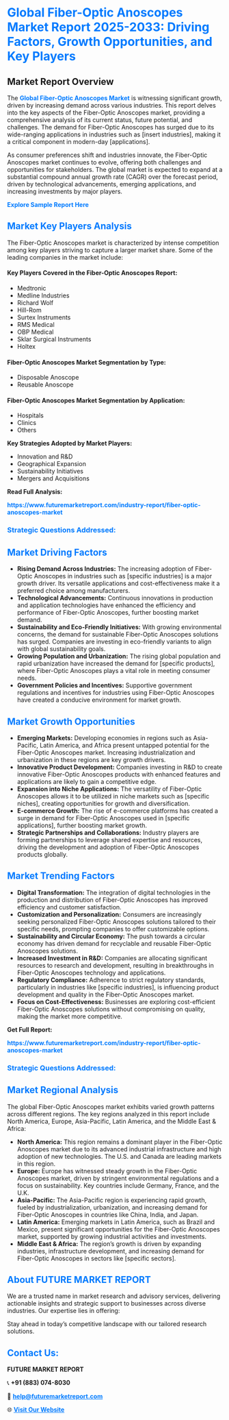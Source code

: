 <h1 style="color: #007BFF;">Global Fiber-Optic Anoscopes Market Report 2025-2033: Driving Factors, Growth Opportunities, and Key Players</h1>

<section id="overview">
<h2>Market Report Overview</h2>
<p>The <a href="https://www.futuremarketreport.com/industry-report/fiber-optic-anoscopes-market" style="color: #007BFF; text-decoration: none;"><strong>Global Fiber-Optic Anoscopes Market</strong></a> is witnessing significant growth, driven by increasing demand across various industries. This report delves into the key aspects of the Fiber-Optic Anoscopes market, providing a comprehensive analysis of its current status, future potential, and challenges. The demand for Fiber-Optic Anoscopes has surged due to its wide-ranging applications in industries such as [insert industries], making it a critical component in modern-day [applications].</p>
<p>As consumer preferences shift and industries innovate, the Fiber-Optic Anoscopes market continues to evolve, offering both challenges and opportunities for stakeholders. The global market is expected to expand at a substantial compound annual growth rate (CAGR) over the forecast period, driven by technological advancements, emerging applications, and increasing investments by major players.</p>
</section>

<section id="overview">
<p><a href="https://www.futuremarketreport.com/request-sample/reportId=58420" style="color: #007BFF; text-decoration: none;"><strong>Explore Sample Report Here</strong></a></p>
</section>

<section id="key-players">
<h2 style="color: #007BFF;">Market Key Players Analysis</h2>
<p>The Fiber-Optic Anoscopes market is characterized by intense competition among key players striving to capture a larger market share. Some of the leading companies in the market include:</p>
<h4>Key Players Covered in the Fiber-Optic Anoscopes Report:</h4>
<ul><li>Medtronic</li><li>Medline Industries</li><li>Richard Wolf</li><li>Hill-Rom</li><li>Surtex Instruments</li><li>RMS Medical</li><li>OBP Medical</li><li>Sklar Surgical Instruments</li><li>Holtex</li></ul>
<h4>Fiber-Optic Anoscopes Market Segmentation by Type:</h4>
<ul><li>Disposable Anoscope</li><li>Reusable Anoscope</li></ul>

<h4>Fiber-Optic Anoscopes Market Segmentation by Application:</h4>
<ul><li>Hospitals</li><li>Clinics</li><li>Others</li></ul>
<p><strong>Key Strategies Adopted by Market Players:</strong></p>
<ul>
<li>Innovation and R&D</li>
<li>Geographical Expansion</li>
<li>Sustainability Initiatives</li>
<li>Mergers and Acquisitions</li>
</ul>
</section>

<section>
<p><strong>Read Full Analysis: </strong></p><a href="https://www.futuremarketreport.com/industry-report/fiber-optic-anoscopes-market" style="color: #007BFF; text-decoration: none;"><strong>https://www.futuremarketreport.com/industry-report/fiber-optic-anoscopes-market</strong></a>
<h3 style="color: #007BFF;">Strategic Questions Addressed:</h3>
</section>

<section id="driving-factors">
<h2 style="color: #007BFF;">Market Driving Factors</h2>
<ul>
<li><strong>Rising Demand Across Industries:</strong> The increasing adoption of Fiber-Optic Anoscopes in industries such as [specific industries] is a major growth driver. Its versatile applications and cost-effectiveness make it a preferred choice among manufacturers.</li>
<li><strong>Technological Advancements:</strong> Continuous innovations in production and application technologies have enhanced the efficiency and performance of Fiber-Optic Anoscopes, further boosting market demand.</li>
<li><strong>Sustainability and Eco-Friendly Initiatives:</strong> With growing environmental concerns, the demand for sustainable Fiber-Optic Anoscopes solutions has surged. Companies are investing in eco-friendly variants to align with global sustainability goals.</li>
<li><strong>Growing Population and Urbanization:</strong> The rising global population and rapid urbanization have increased the demand for [specific products], where Fiber-Optic Anoscopes plays a vital role in meeting consumer needs.</li>
<li><strong>Government Policies and Incentives:</strong> Supportive government regulations and incentives for industries using Fiber-Optic Anoscopes have created a conducive environment for market growth.</li>
</ul>
</section>

<section id="growth-opportunities">
<h2 style="color: #007BFF;">Market Growth Opportunities</h2>
<ul>
<li><strong>Emerging Markets:</strong> Developing economies in regions such as Asia-Pacific, Latin America, and Africa present untapped potential for the Fiber-Optic Anoscopes market. Increasing industrialization and urbanization in these regions are key growth drivers.</li>
<li><strong>Innovative Product Development:</strong> Companies investing in R&D to create innovative Fiber-Optic Anoscopes products with enhanced features and applications are likely to gain a competitive edge.</li>
<li><strong>Expansion into Niche Applications:</strong> The versatility of Fiber-Optic Anoscopes allows it to be utilized in niche markets such as [specific niches], creating opportunities for growth and diversification.</li>
<li><strong>E-commerce Growth:</strong> The rise of e-commerce platforms has created a surge in demand for Fiber-Optic Anoscopes used in [specific applications], further boosting market growth.</li>
<li><strong>Strategic Partnerships and Collaborations:</strong> Industry players are forming partnerships to leverage shared expertise and resources, driving the development and adoption of Fiber-Optic Anoscopes products globally.</li>
</ul>
</section>

<section id="trending-factors">
<h2 style="color: #007BFF;">Market Trending Factors</h2>
<ul>
<li><strong>Digital Transformation:</strong> The integration of digital technologies in the production and distribution of Fiber-Optic Anoscopes has improved efficiency and customer satisfaction.</li>
<li><strong>Customization and Personalization:</strong> Consumers are increasingly seeking personalized Fiber-Optic Anoscopes solutions tailored to their specific needs, prompting companies to offer customizable options.</li>
<li><strong>Sustainability and Circular Economy:</strong> The push towards a circular economy has driven demand for recyclable and reusable Fiber-Optic Anoscopes solutions.</li>
<li><strong>Increased Investment in R&D:</strong> Companies are allocating significant resources to research and development, resulting in breakthroughs in Fiber-Optic Anoscopes technology and applications.</li>
<li><strong>Regulatory Compliance:</strong> Adherence to strict regulatory standards, particularly in industries like [specific industries], is influencing product development and quality in the Fiber-Optic Anoscopes market.</li>
<li><strong>Focus on Cost-Effectiveness:</strong> Businesses are exploring cost-efficient Fiber-Optic Anoscopes solutions without compromising on quality, making the market more competitive.</li>
</ul>
</section>

<section>
<p><strong>Get Full Report: </strong></p><a href="https://www.futuremarketreport.com/industry-report/fiber-optic-anoscopes-market" style="color: #007BFF; text-decoration: none;"><strong>https://www.futuremarketreport.com/industry-report/fiber-optic-anoscopes-market</strong></a>
<h3 style="color: #007BFF;">Strategic Questions Addressed:</h3>
</section>


<section id="regional-analysis">
<h2 style="color: #007BFF;">Market Regional Analysis</h2>
<p>The global Fiber-Optic Anoscopes market exhibits varied growth patterns across different regions. The key regions analyzed in this report include North America, Europe, Asia-Pacific, Latin America, and the Middle East & Africa:</p>
<ul>
<li><strong>North America:</strong> This region remains a dominant player in the Fiber-Optic Anoscopes market due to its advanced industrial infrastructure and high adoption of new technologies. The U.S. and Canada are leading markets in this region.</li>
<li><strong>Europe:</strong> Europe has witnessed steady growth in the Fiber-Optic Anoscopes market, driven by stringent environmental regulations and a focus on sustainability. Key countries include Germany, France, and the U.K.</li>
<li><strong>Asia-Pacific:</strong> The Asia-Pacific region is experiencing rapid growth, fueled by industrialization, urbanization, and increasing demand for Fiber-Optic Anoscopes in countries like China, India, and Japan.</li>
<li><strong>Latin America:</strong> Emerging markets in Latin America, such as Brazil and Mexico, present significant opportunities for the Fiber-Optic Anoscopes market, supported by growing industrial activities and investments.</li>
<li><strong>Middle East & Africa:</strong> The region’s growth is driven by expanding industries, infrastructure development, and increasing demand for Fiber-Optic Anoscopes in sectors like [specific sectors].</li>
</ul>
</section>

<footer>
<h2 style="color: #007BFF;">About FUTURE MARKET REPORT</h2>
<p>We are a trusted name in market research and advisory services, delivering actionable insights and strategic support to businesses across diverse industries. Our expertise lies in offering:</p>

<p>Stay ahead in today’s competitive landscape with our tailored research solutions.</p>

<h2 style="color: #007BFF;">Contact Us:</h2>
<p><strong>FUTURE MARKET REPORT</strong></p>
<p>📞 <strong>+91 (883) 074-8030</strong></p>
<p>📧 <strong><a href="mailto:help@futuremarketreport.com" style="color: #007BFF;">help@futuremarketreport.com</a></strong></p>
<p>🌐 <strong><a href="https://www.futuremarketreport.com/" style="color: #007BFF;">Visit Our Website</a></strong></p>
</footer>